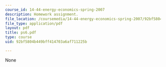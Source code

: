 ```yaml
---
course_id: 14-44-energy-economics-spring-2007
description: Homework assignment.
file_location: /coursemedia/14-44-energy-economics-spring-2007/92bf5804b449bff414703a6af711225b_ps6.pdf
file_type: application/pdf
layout: pdf
title: ps6.pdf
type: course
uid: 92bf5804b449bff414703a6af711225b

---
```

None